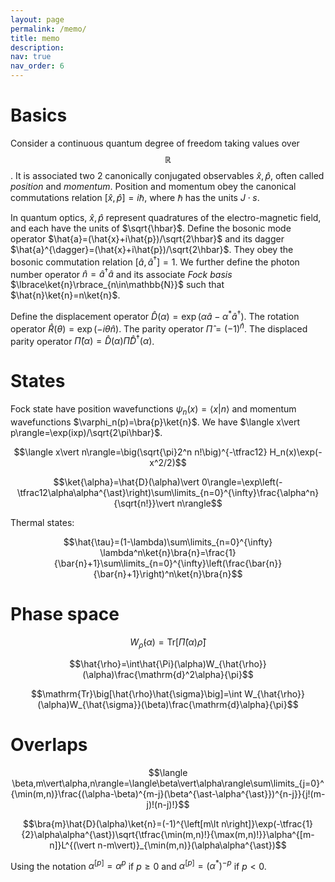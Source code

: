 ```yaml
---
layout: page
permalink: /memo/
title: memo
description:
nav: true
nav_order: 6
---
```


# Basics
Consider a continuous quantum degree of freedom taking values over $$\mathbb{R}$$.
It is associated two 2 canonically conjugated observables $\hat{x},\hat{p}$, often called _position_ and _momentum_.
Position and momentum obey the canonical commutations relation $[\hat{x},\hat{p}]=i\hbar$, where $\hbar$ has the units $J\cdot s$.

In quantum optics, $\hat{x},\hat{p}$ represent quadratures of the electro-magnetic field, and each have the units of $\sqrt{\hbar}$.
Define the bosonic mode operator $\hat{a}=(\hat{x}+i\hat{p})/\sqrt{2\hbar}$ and its dagger $\hat{a}^{\dagger}=(\hat{x}+i\hat{p})/\sqrt{2\hbar}$.
They obey the bosonic commutation relation $\big[\hat{a},\hat{a}^{\dagger}\big]=1$.
We further define the photon number operator $\hat{n}=\hat{a}^{\dagger}\hat{a}$ and its associate _Fock basis_ $\lbrace\ket{n}\rbrace_{n\in\mathbb{N}}$ such that $\hat{n}\ket{n}=n\ket{n}$.

Define the displacement operator $\hat{D}(\alpha)=\exp\left(\alpha\hat{a}-\alpha^{\ast}\hat{a}^{\dagger}\right)$.
The rotation operator $\hat{R}(\theta)=\exp(-i\theta\hat{n})$.
The parity operator $\hat{\Pi}=(-1)^{\hat{n}}$.
The displaced parity operator $\hat{\Pi}(\alpha)=\hat{D}(\alpha)\hat{\Pi}\hat{D}^{\dagger}(\alpha)$.


# States
Fock state have position wavefunctions $\psi_n(x)=\langle x\vert n\rangle$ and momentum wavefunctions $\varphi_n(p)=\bra{p}\ket{n}$.
We have $\langle x\vert p\rangle=\exp(ixp)/\sqrt{2\pi\hbar}$.

$$\langle x\vert n\rangle=\big(\sqrt{\pi}2^n n!\big)^{-\tfrac12} H_n(x)\exp(-x^2/2)$$

$$\ket{\alpha}=\hat{D}(\alpha)\vert 0\rangle=\exp\left(-\tfrac12\alpha\alpha^{\ast}\right)\sum\limits_{n=0}^{\infty}\frac{\alpha^n}{\sqrt{n!}}\vert n\rangle$$

Thermal states:

$$\hat{\tau}=(1-\lambda)\sum\limits_{n=0}^{\infty} \lambda^n\ket{n}\bra{n}=\frac{1}{\bar{n}+1}\sum\limits_{n=0}^{\infty}\left(\frac{\bar{n}}{\bar{n}+1}\right)^n\ket{n}\bra{n}$$


# Phase space
$$W_{\hat{\rho}}(\alpha)=\mathrm{Tr}\big[\hat{\Pi}(\alpha)\hat{\rho}\big]$$

$$\hat{\rho}=\int\hat{\Pi}(\alpha)W_{\hat{\rho}}(\alpha)\frac{\mathrm{d}^2\alpha}{\pi}$$

$$\mathrm{Tr}\big[\hat{\rho}\hat{\sigma}\big]=\int W_{\hat{\rho}}(\alpha)W_{\hat{\sigma}}(\beta)\frac{\mathrm{d}\alpha}{\pi}$$

# Overlaps

$$\langle \beta,m\vert\alpha,n\rangle=\langle\beta\vert\alpha\rangle\sum\limits_{j=0}^{\min(m,n)}\frac{(\alpha-\beta)^{m-j}(\beta^{\ast-\alpha^{\ast}})^{n-j}}{j!(m-j)!(n-j)!}$$

$$\bra{m}\hat{D}(\alpha)\ket{n}=(-1)^{\left[m\lt n\right]}\exp(-\tfrac{1}{2}\alpha\alpha^{\ast})\sqrt{\tfrac{\min(m,n)!}{\max(m,n)!}}\alpha^{[m-n]}L^{(\vert n-m\vert)}_{\min(m,n)}(\alpha\alpha^{\ast})$$

Using the notation $\alpha^{[p]}=\alpha^{p}$ if $p\geq 0$ and $\alpha^{[p]}=(\alpha^{\ast})^{-p}$ if $p<0$.

